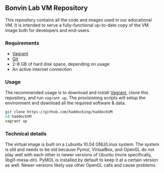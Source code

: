 ## Bonvin Lab VM Repository

This repository contains all the code and images used in our educational VM. It
is intended to serve a fully-functional up-to-date copy of the VM image both for
developers and end-users.

### Requirements
* [Vagrant]((https://www.vagrantup.com/))
* [Git](https://git-scm.com/)
* 2-8 GB of hard disk space, depending on usage
* An active internet connection

### Usage
The recommended usage is to download and install [Vagrant]((https://www.vagrantup.com/)),
clone this repository, and run `vagrant up`. The provisioning scripts will
setup the environment and download all the required software & data.

```bash
git clone https://github.com/haddocking/haddockVM
cd haddockVM
vagrant up
```

### Technical details
The virtual image is built on a Lubuntu 10.04 GNU/Linux system. The system is old
and needs to be old because Pymol, VirtualBox, and OpenGL do not play well with each
other in newer versions of Ubuntu (more specifically, libgl1-mesa-dri). PyMOL is
installed by default to keep it at a certain version as well. Newer versions likely
use other OpenGL calls and cause problems.
